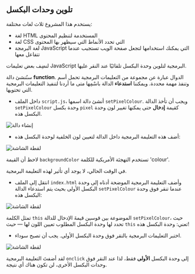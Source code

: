 ## تلوين وحدات البكسل

يستخدم هذا المشروع ثلاث لغات مختلفة:

+ لغة HTML المستخدمة لتنظيم المحتوى
+ لغة CSS التي تحدد الأنماط التي سيظهر بها المحتوى
+ لغة البرمجة JavaScript التي يمكنك استخدامها لتجعل صفحة الويب تستجيب عندما تتفاعل معها

لنضِف بعض تعليمات JavaScript البرمجية لتلوين وحدة البكسل تلقائيًا عند النقر عليها.

سنُنشئ دالة **function**. الدوال عبارة عن مجموعة من التعليمات البرمجية تحمل أسم وتنفذ مهمة محددة. ويمكننا **استدعاء** الدالة باسْمِها متى ما أردنا لتنفيذ التعليمات البرمجية التي تحتويها.

+ داخل الملف `script.js`، أنشئ دالة اسمها `setPixelColour`. ويجب أن تأخذ الدالة `setPixelColour` وحدة بكسل `pixel` كقيمة **إدخال** حتى يمكنها تغيير لون وحدة البكسل هذه.

![إنشاء دالة](images/create-function.png)

+ أضف هذه التعليمة البرمجية داخل الدالة لتعيين لون الخلفية لوحدة البكسل هذه:

![لقطة الشاشة](images/pixel-art-set-pixel-colour.png)

لاحظ أن القيمة `backgroundColor` تستخدم التهجئة الأمريكية للكلمة 'colour'.

في الوقت الحالي، لا يوجد أي تأثير لهذه التعليمة البرمجية.

+ انتقل إلى الملف `index.html` وأضف التعليمة البرمجية الموضحة أدناه إلى وحدة البكسل الأولى بحيث يتم استدعاء الدالة `setPixelColour` عندما تنقر فوق وحدة البكسل هذه:

![لقطة الشاشة](images/pixel-art-onclick.png)

تمثل الكلمة `this` الموضوعة بين قوسين قيمةَ الإدخال للدالة `setPixelColour`، حيث تحدد لها وحدة البكسل المطلوب تعيين اللون لها — حيث `this` تعني: وحدة البكسل هذه!

+ اختبر التعليمات البرمجية بالنقر فوق وحدة البكسل الأولى. يجب أن تصبح سوداء.

![لقطة الشاشة](images/pixel-art-black.png)

لقد أضفتَ التعليمة البرمجية `onclick` إلى وحدة البكسل **الأولى** فقط، لذا عند النقر فوق وحدات البكسل الأخرى، لن تكون هناك أي نتيجة.